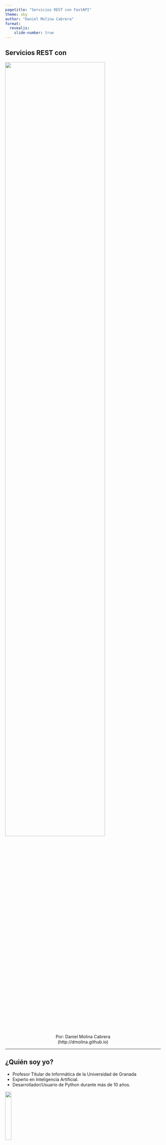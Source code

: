 ```yaml
---
pagetitle: "Servicios REST con FastAPI"
theme: sky
author: "Daniel Molina Cabrera"
format:
  revealjs:
    slide-number: true
---
```


## Servicios REST con
<img src="slides/FastAPI2.png" width="80%"></img><br>

<center>Por: Daniel Molina Cabrera<br>
(http://dmolina.github.io)
</center>

---

## ¿Quién soy yo?

<ul style="margin=300px">
<li>Profesor Titular de Informática de la Universidad de Granada</li>
<li>Experto en Inteligencia Artificial.</li>
<li>Desarrollador/Usuario de Python durante más de 10 años.</li></ul>
<img src="yo_serio.png" width="20%" style="float: center"/>

---

## ¿Quién soy yo?

<ul style="margin=300px">
<li> Partidario convencido del Software Libre</li>
<li> <i>Linuxero</i> convencido.</li>
<li> Gran fan de Python.</li>
</ul>
<img src="yo_indiana.jpg" width="30%" style="float: center"></img>

# Servicios REST

## ¿Qué son servicios REST?

<img src="rest.png" alt="Servicio REST"/>

---

## ¿Qué son servicios REST?

<img src="rest_imagen.png" alt="Esquema REST"/>

---


## Ventajas de los servicios REST

- Distinto lenguaje de <i>frontend</i> y de <i>backend</i>.

- Fácil y cómodo.

- Modelo multi-servicios.

- Cada vez más usados con frameworks JS.

# FastAPI

## ¿Qué es FastAPI?

<img src="slides/FastAPI.jpg" width="30%"></img><br>

- Librería en <strong>Python</strong> para servicios <strong>REST</strong>.

- Fácil de usar, y centrada en lo usado.

---

## ¿Qué es Python?

Lenguaje de programación

de <span class="fragment visible highlight-blue">propósito general</span> y
<span class="fragment visible highlight-red">fácil de aprender</span>.

---

## ¿Por qué es popular?

Es muy sencillo y legible

```python
msg = "Hola a todos"
print(msg)
print(msg.replace("os", "as"))

for name in ["Amalia", "Arturo"]:
    print(f"a {name} también")
```
---

## Es muy potente

- Repositorio centralizado de librerías. 
- Librerías para casi todo.

<img src="slides/box_python.png" class="plain" width="50%">

# demo de FastAPI

---

### Muy Sencillo

```python
from fastapi import FastAPI

app = FastAPI()

@app.get("/")
def hello():
    return {"msg": "Hola a todo el  mundo"}
```

---

## Ejecutándolo

```sh
unicorn test:app --reload
ó
hypercorn test:app --reload
```

---

## Documentación

<img src="docs.png" width="60%"></img>

---

### Lectura de parámetros

```python
@app.get("/hello/{name}")
def  hello(name):
    return {"msg": f"Hola, {name}"}
```

---

### Parámetros

```python
@app.get("/list/{category}")
def list(category, page=0):
    return {"series": f"series from category {category}, from page {page}"}
```

---

### Validación automática

```python
@app.get("/vota/{puntuacion}")
def  hello(puntuacion: int):
    return {"resultado": f"Sumo {puntuacion}"}
```

---

### Opciones de Validación

```python
@app.get("/hola/{name}")
def  hello(name: str = Path("desconocido", min_length=5)):
    return {"msg": f"Hola, {name}"}
```

```python
@app.get("/vota/{puntuacion}")
# gt implies greater than
# le implies less or equals to
def hello(puntuacion: int,  Path(0, gt=0, le=10)):
   return {"resultado": f"Sumo {puntuacion}"}
```

# Servicio REST de Series

---

## Servicio REST de Series

- Acceso a Base de Datos de datos sobre series de streaming.

- Servicio REST sobre dichos datos.

- Validación de datos.

---

## Página web

- Usaremos Bootstrap v5 como framework CSS.

- Usaremos Vue como frontend.

- Se ejecuta JS en el cliente.

- Compondremos la web a partir de los servicios REST.

---

## Caso 1: Consulta de Categorías

### Servicio REST (demo

```python
@app.get("/categories")
def hello():
    return {"categories": [{'id': 0, 'text': "Comedy"}, {'id': 1, 'text': "Drama"}, {'id': 2, 'text': 'Musical'}]}
```

---

### HTML

```html
            <div id="app">
                <h1>Listado de las Categorías:</h1>
                <ul>
             <li v-for="category in categories" :key="category.id">
                 <strong>{{category.text}}</strong>
             </li>
                </ul>
            </div>
```

---

### Javascript

```javascript
app = new Vue({
    el: '#app',
    created() {
        this.fetchData();
    },
    data: {
        categories: []
    },
    methods: {
        fetchData() {
            axios.get('http://localhost:8000/categories').then(response => {
                this.categories = response.data.categories;
            });
        }
    }
});
```

---

## Resultado

<img src="categorias.png" width="80%"></img>

---

## Mayor seguridad

Para restringir las peticiones se puede utilizar CORS:

```python
app = FastAPI()

origins = [
    "http://localhost:8100",
]

app.add_middleware(
    CORSMiddleware,
    allow_origins=origins,
    allow_credentials=True,
    allow_methods=["*"],
    allow_headers=["*"],
)
```

---

## Caso 2: Listado de Series por Categoría

Vamos a asegurar de listar una categoría existente.

Para ello creamos un enumerado:

```python
from enum import Enum

class Category(str, Enum):
    Comedy = "Comedy"
    Drama = "Drama"
    Musical = "Musical"
```

---

## Listado de Series por Categoría

Ahora poder indicar que el parámetro aceptable es de ese tipo:

```python
# Comprueba que sea un valor válido
@app.get("/series/{category}")
def series(category: Category):
    pass
```

Si es una categoría de las válidas devuelve un JSON de error directamente.

---

## Listado de Series por Categoría

Creamos la estructura con la información de la serie:

```python
class Serie(BaseModel):
    title: str
    description: str
    category: Category
```

Por ahora solo en memoria, luego diremos cómo obtenerlo de la BD.

---

## Listado de Series por Categoría

Indicamos el modelo de respuesta, y algún ejemplo a mano:

```python
# List es de typing
@app.get("/series/{category}", response_model=List[Serie])
def series(category: Category):
def series(category: Category):
    series = [Serie(title="The Big Bang Theory",
                    description="Serie de frikis", category=Category.Comedy),
              Serie(title="Juego de Tronos",
                    description="Todos mueren", category=Category.Drama)]

    return [serie for serie in series if serie.category == category]
```

# Añadiendo BD al ejemplo anterior

## Creamos la Base de Datos

Diagrama E-R

<img src="seriesfliz.png" width="50%"></img>

---

## Librería de acceso

Usaremos la librería [SQLAlchemy](https://www.sqlalchemy.org/) pero cualquiera
otra librería sería perfectamente posible.

Ventajas: Admite todo tipo de Base de Datos sólo cambiando la URL de conexión
con la BD:

- MySQL
- Postgres.
- SQLite.
- ...
          
---

## Definimos los modelos

```python
class Category(Base):
    __tablename__ = "category"
    id = Column(Integer, primary_key=True, index=True)
    name = Column(String(255), index=True)

class Serie(Base):
    __tablename__ = "serie"
    id = Column(Integer, primary_key=True, index=True)
    title = Column(String, index=True)
    description  = Column(String)
    category_id = Column(Integer, ForeignKey('category.id'))
    category = relationship('Category')
```
---

## Configuramos la Base de Datos

```python
SQLALCHEMY_DATABASE_URL = "sqlite:///series.db"

engine = create_engine(SQLALCHEMY_DATABASE_URL)
Session = sessionmaker(autocommit=False, autoflush=False, bind=engine)

def get_db():
    try:
        db = Session()
        yield db
    finally:
        db.close()
```

---

## Modificamos la consulta de Categorias

```python
@app.get("/categories")
def categories(db: Session = Depends(get_db)):
    # Leo todas las categorías
    categories = db.query(models.Category).all()
    # Leo las categorías usando la sintaxis ORM de SQLAlchemy
    cats = [schema.Category(id=id, name=category.name) for id, category in enumerate(categories)]
    return {"categories": cats}
```

---

## Modificamos la consulta de Series

```python
@app.get("/series/{category_str}", response_model=List[schema.Serie])
def series(category_str: str, db: Session = Depends(get_db)):
    category = db.query(models.Category).filter_by(name=category_str).first()

    if category is None:
        return []
    else:
        series_db = db.query(models.Serie).join(models.Category).filter(models.Category.id==category.id).all()
        series = [schema.Serie(title=serie.title, description=serie.description, category=category_str) for serie in series_db]
        print(series)
        return series
```

---

## ¿Hay que modificar la web HTML?

<span class="fragment visible highlight-red">No, no hay que hacerlo</span>,
ambos componentes son <span class="fragment visible  highlight-blue">débilmente acoplados</span>

## ¿Alguna pregunta?

<img src="preguntas.jpg" width="70%"></img>
